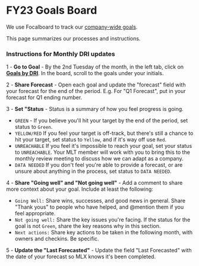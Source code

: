 # FY23 Goals Board 

We use Focalboard to track our [company-wide goals](https://community.mattermost.com/boards/workspace/8qt6sh1dzbybb8365caots67iy/b7qzfu3p11f8u9q6mkkfjer4pjr/vmhddhuuz6tbw3bnbou9gkeq8gw). 

This page summarizes our processes and instructions. 

### Instructions for Monthly DRI updates

1 - **Go to Goal** - By the 2nd Tuesday of the month, in the left tab, click on [**Goals by DRI**](https://community.mattermost.com/boards/workspace/8qt6sh1dzbybb8365caots67iy/b7qzfu3p11f8u9q6mkkfjer4pjr/vbpoc5xwtm3ddfrz8kz11m38s7o). In the board, scroll to the goals under your initials.

2 - **Share Forecast** - Open each goal and update the "forecast" field with your forecast for the end of the period. E.g. For "Q1 Forecast", put in your forecast for Q1 ending number.

3 - **Set "Status** - Status is a summary of how you feel progress is going.
  - `GREEN` - If you believe you'll hit your target by the end of the period, set status to `Green`.
  - `YELLOW/RED` If you feel your target is off-track, but there's still a chance to hit your target, set status to `Yellow`, and if it's way off use `Red`.
   - `UNREACHABLE` If you feel it's impossible to reach your goal, set your status to `UNREACHABLE`. Your MLT member will work with you to bring this to the monthly review meeting to discuss how we can adapt as a company.
  - `DATA NEEDED` If you don't feel you're able to provide a forecast, or are unsure about anything in the process, set status to `DATA NEEDED`.

4 - **Share "Going well" and "Not going well"** - Add a comment to share more context about your goal. Include at least the following:
  - `Going Well:` Share wins, successes, and good news in general. Share "Thank yous" to people who have helped, and @mention them if you feel appropriate.
  - `Not going well:` Share the key issues you're facing. If the status for the goal is not `Green`, share the key reasons why in this section.
  - `Next actions:` Share key actions to be taken in the following month, with owners and checkins. Be specific.

5 - **Update the "Last Forecasted"** - Update the field "Last Forecasted" with the date of your forecast so MLX knows it's been completed.
